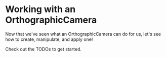 # Working with an OrthographicCamera

Now that we've seen what an OrthographicCamera can do for us, let's see how to create, manipulate, and apply one!

Check out the TODOs to get started.
